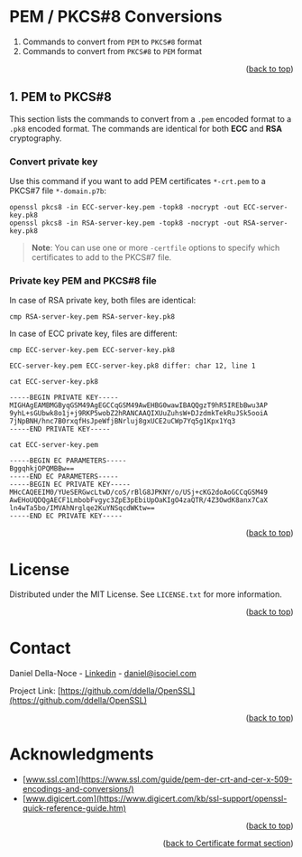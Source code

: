 <!-- Improved compatibility of back to top link: See: https://github.com/othneildrew/Best-README-Template/pull/73 -->
<a name="readme-top"></a>

# PEM / PKCS#8 Conversions
1. Commands to convert from `PEM` to `PKCS#8` format
2. Commands to convert from `PKCS#8` to `PEM` format
<p align="right">(<a href="#readme-top">back to top</a>)</p>

## 1. PEM to PKCS#8
This section lists the commands to convert from a `.pem` encoded format to a `.pk8` encoded format. The commands are identical for both **ECC** and **RSA** cryptography.

### Convert private key
Use this command if you want to add PEM certificates `*-crt.pem` to a PKCS#7 file `*-domain.p7b`:
```shell
openssl pkcs8 -in ECC-server-key.pem -topk8 -nocrypt -out ECC-server-key.pk8
openssl pkcs8 -in RSA-server-key.pem -topk8 -nocrypt -out RSA-server-key.pk8
```
>**Note**: You can use one or more `-certfile` options to specify which certificates to add to the PKCS#7 file.  

### Private key PEM and PKCS#8 file
In case of RSA private key, both files are identical:
```shell
cmp RSA-server-key.pem RSA-server-key.pk8
```

In case of ECC private key, files are different:
```shell
cmp ECC-server-key.pem ECC-server-key.pk8
```
    ECC-server-key.pem ECC-server-key.pk8 differ: char 12, line 1

```shell
cat ECC-server-key.pk8
```
    -----BEGIN PRIVATE KEY-----
    MIGHAgEAMBMGByqGSM49AgEGCCqGSM49AwEHBG0wawIBAQQgzT9hR5IREbBwu3AP
    9yhL+sGUbwk8o1j+j9RKP5wobZ2hRANCAAQIXUuZuhsW+DJzdmkTekRuJSk5ooiA
    7jNpBNH/hnc7B0rxqfHsJpeWfjBNrluj8gxUCE2uCWp7Yq5g1Kpx1Yq3
    -----END PRIVATE KEY-----

```shell
cat ECC-server-key.pem
```
    -----BEGIN EC PARAMETERS-----
    BggqhkjOPQMBBw==
    -----END EC PARAMETERS-----
    -----BEGIN EC PRIVATE KEY-----
    MHcCAQEEIM0/YUeSERGwcLtwD/coS/rBlG8JPKNY/o/USj+cKG2doAoGCCqGSM49
    AwEHoUQDQgAECF1LmbobFvgyc3ZpE3pEbiUpOaKIgO4zaQTR/4Z3OwdK8anx7CaX
    ln4wTa5bo/IMVAhNrglqe2KuYNSqcdWKtw==
    -----END EC PRIVATE KEY-----

<p align="right">(<a href="#readme-top">back to top</a>)</p>

<!-- LICENSE -->
# License
Distributed under the MIT License. See `LICENSE.txt` for more information.
<p align="right">(<a href="#readme-top">back to top</a>)</p>

<!-- CONTACT -->
# Contact
Daniel Della-Noce - [Linkedin](https://www.linkedin.com/in/daniel-della-noce-2176b622/) - daniel@isociel.com

Project Link: [https://github.com/ddella/OpenSSL](https://github.com/ddella/OpenSSL)
<p align="right">(<a href="#readme-top">back to top</a>)</p>

<!-- ACKNOWLEDGMENTS -->
# Acknowledgments
* [www.ssl.com](https://www.ssl.com/guide/pem-der-crt-and-cer-x-509-encodings-and-conversions/)
* [www.digicert.com](https://www.digicert.com/kb/ssl-support/openssl-quick-reference-guide.htm)

<p align="right">(<a href="#readme-top">back to top</a>)</p>
<p align="right">(<a href="README.md">back to Certificate format section</a>)</p>
